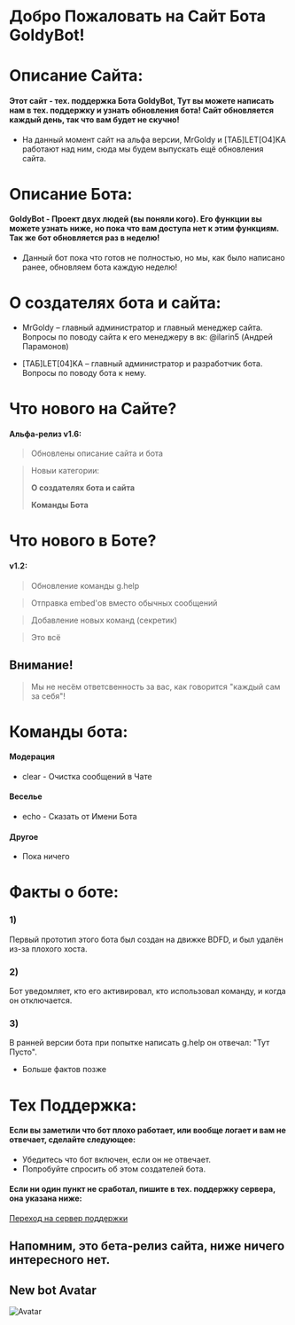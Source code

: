 # Добро Пожаловать на Сайт Бота GoldyBot!

# Описание Сайта:
#### Этот сайт - тех. поддержка Бота GoldyBot, Тут вы можете написать нам в тех. поддержку и узнать обновления бота! Сайт обновляется каждый день, так что вам будет не скучно!
- На данный момент сайт на альфа версии, MrGoldy и [ТАБ]LET[O4]KA работают над ним, сюда мы будем выпускать ещё обновления сайта.

# Описание Бота:
#### GoldyBot - Проект двух людей (вы поняли кого). Его функции вы можете узнать ниже, но пока что вам доступа нет к этим функциям. Так же бот обновляется раз в неделю! 
- Данный бот пока что готов не полностью, но мы, как было написано ранее, обновляем бота каждую неделю!

# О создателях бота и сайта:
- MrGoldy – главный администратор и главный менеджер сайта. Вопросы по поводу сайта к его менеджеру в вк: @ilarin5 (Андрей Парамонов)

- [ТАБ]LET[04]KA – главный администратор и разработчик бота. Вопросы по поводу бота к нему. 

# Что нового на Сайте?
#### Альфа-релиз v1.6:

> Обновлены описание сайта и бота 

> Новыи категории:
> 
> **О создателях бота и сайта**
> 
> **Команды Бота**

# Что нового в Боте?
#### v1.2:

> Обновление команды g.help

> Отправка embed'ов вместо обычных сообщений

> Добавление новых команд (секретик)


> Это всё



## Внимание! 
> Мы не несём ответсвенность за вас, как говорится "каждый сам за себя"!





# Команды бота:

#### Модерация
- clear - Очистка сообщений в Чате

#### Веселье 
- echo - Сказать от Имени Бота

#### Другое
- Пока ничего


# Факты о боте:
### 1) 
Первый прототип этого бота был создан на движке BDFD, и был удалён из-за плохого хоста. 
### 2) 
Бот уведомляет, кто его активировал, кто использовал команду, и когда он отключается. 
### 3) 
В ранней версии бота при попытке написать g.help он отвечал: "Тут Пусто".

- Больше фактов позже  
   
# Тех Поддержка:
#### Если вы заметили что бот плохо работает, или вообще логает и вам не отвечает, сделайте следующее:

- Убедитесь что бот включен, если он не отвечает.
- Попробуйте спросить об этом создателей бота.

#### Если ни один пункт не сработал, пишите в тех. поддержку сервера, она указана ниже:
[Переход на сервер поддержки](https://discord.gg/6U9MA82RUy)

## Напомним, это бета-релиз сайта, ниже ничего интересного нет.

## New bot Avatar 

![Avatar](https://raw.githubusercontent.com/nikitosPy/goldy/gh-pages/images%20(1).jpeg)
